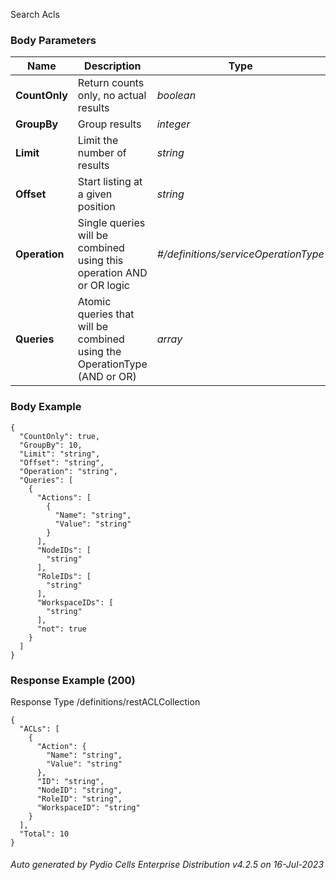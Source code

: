 






 
Search Acls  


### Body Parameters

Name | Description | Type | Required
---|---|---|---
**CountOnly** | Return counts only, no actual results | _boolean_ |   
**GroupBy** | Group results | _integer_ |   
**Limit** | Limit the number of results | _string_ |   
**Offset** | Start listing at a given position | _string_ |   
**Operation** | Single queries will be combined using this operation AND or OR logic | _#/definitions/serviceOperationType_ |   
**Queries** | Atomic queries that will be combined using the OperationType (AND or OR) | _array_ |   


### Body Example
```
{
  "CountOnly": true,
  "GroupBy": 10,
  "Limit": "string",
  "Offset": "string",
  "Operation": "string",
  "Queries": [
    {
      "Actions": [
        {
          "Name": "string",
          "Value": "string"
        }
      ],
      "NodeIDs": [
        "string"
      ],
      "RoleIDs": [
        "string"
      ],
      "WorkspaceIDs": [
        "string"
      ],
      "not": true
    }
  ]
}
```






### Response Example (200)
Response Type /definitions/restACLCollection

```
{
  "ACLs": [
    {
      "Action": {
        "Name": "string",
        "Value": "string"
      },
      "ID": "string",
      "NodeID": "string",
      "RoleID": "string",
      "WorkspaceID": "string"
    }
  ],
  "Total": 10
}
```




###### Auto generated by Pydio Cells Enterprise Distribution v4.2.5 on 16-Jul-2023
